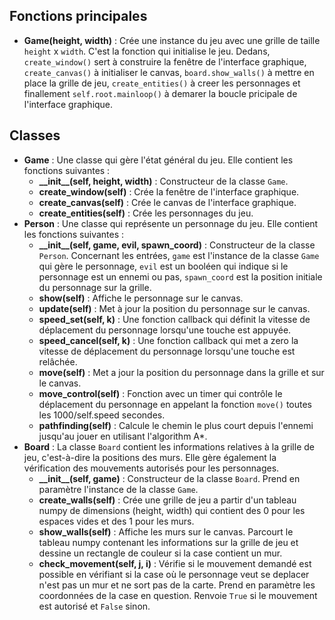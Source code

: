 ## Fonctions principales

- **Game(height, width)** : Crée une instance du jeu avec une grille de taille `height` x `width`. C'est la fonction qui initialise le jeu. Dedans, `create_window()` sert à construire la fenêtre de l'interface graphique, `create_canvas()` à initialiser le canvas, `board.show_walls()` à mettre en place la grille de jeu, `create_entities()` à creer les personnages et finallement `self.root.mainloop()` à demarer la boucle pricipale de l'interface graphique.

## Classes

- **Game** : Une classe qui gère l'état général du jeu. Elle contient les fonctions suivantes :
  - **\_\_init\_\_(self, height, width)** : Constructeur de la classe `Game`.
  - **create_window(self)** : Crée la fenêtre de l'interface graphique.
  - **create_canvas(self)** : Crée le canvas de l'interface graphique.
  - **create_entities(self)** : Crée les personnages du jeu.
- **Person** : Une classe qui représente un personnage du jeu. Elle contient les fonctions suivantes :
  - **\_\_init\_\_(self, game, evil, spawn_coord)** : Constructeur de la classe `Person`. Concernant les entrées, `game` est l'instance de la classe `Game` qui gère le personnage, `evil` est un booléen qui indique si le personnage est un ennemi ou pas, `spawn_coord` est la position initiale du personnage sur la grille.
  - **show(self)** : Affiche le personnage sur le canvas.
  - **update(self)** : Met à jour la position du personnage sur le canvas.
  - **speed_set(self, k)** : Une fonction callback qui définit la vitesse de déplacement du personnage lorsqu'une touche est appuyée.
  - **speed_cancel(self, k)** : Une fonction callback qui met a zero la vitesse de déplacement du personnage lorsqu'une touche est relâchée.
  - **move(self)** : Met a jour la position du personnage dans la grille et sur le canvas.
  - **move_control(self)** : Fonction avec un timer qui contrôle le déplacement du personnage en appelant la fonction `move()` toutes les 1000/self.speed secondes.
  - **pathfinding(self)** : Calcule le chemin le plus court depuis l'ennemi jusqu'au jouer en utilisant l'algorithm A*.
- **Board** : La classe `Board` contient les informations relatives à la grille de jeu, c'est-à-dire la positions des murs. Elle gère également la vérification des mouvements autorisés pour les personnages.
  - **\_\_init\_\_(self, game)** : Constructeur de la classe `Board`. Prend en paramètre l'instance de la classe `Game`.
  - **create_walls(self)** : Crée une grille de jeu a partir d'un tableau numpy de dimensions (height, width) qui contient des 0 pour les espaces vides et des 1 pour les murs. 
  - **show_walls(self)** : Affiche les murs sur le canvas. Parcourt le tableau numpy contenant les informations sur la grille de jeu et dessine un rectangle de couleur si la case contient un mur.
  - **check_movement(self, j, i)** : Vérifie si le mouvement demandé est possible en vérifiant si la case où le personnage veut se deplacer n'est pas un mur et ne sort pas de la carte. Prend en paramètre les coordonnées de la case en question. Renvoie `True` si le mouvement est autorisé et `False` sinon.
